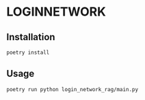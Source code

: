 # LOGINNETWORK

## Installation

```bash
poetry install
```

## Usage

```bash
poetry run python login_network_rag/main.py
```
